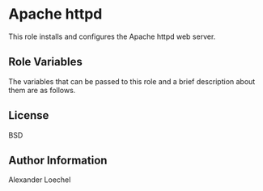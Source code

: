 Apache httpd
============

This role installs and configures the Apache httpd web server.

Role Variables
--------------

The variables that can be passed to this role and a brief description about
them are as follows.

 
License
-------

BSD

Author Information
------------------

Alexander Loechel
